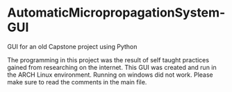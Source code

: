 # AutomaticMicropropagationSystem-GUI
GUI for an old Capstone project using Python

The programming in this project was the result of self taught practices gained from researching on the internet.
This GUI was created and run in the ARCH Linux environment. Running on windows did not work.
Please make sure to read the comments in the main file.
